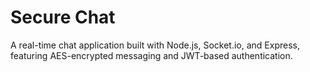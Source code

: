 # Secure Chat
 A real-time chat application built with Node.js, Socket.io, and Express, featuring AES-encrypted messaging and JWT-based authentication.
